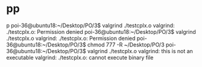 # pp
p
poi-36@ubuntu18:~/Desktop/PO/3$ valgrind ./testcplx.o
valgrind: ./testcplx.o: Permission denied
poi-36@ubuntu18:~/Desktop/PO/3$ valgrind ./testcplx.o
valgrind: ./testcplx.o: Permission denied
poi-36@ubuntu18:~/Desktop/PO/3$ chmod 777 -R ~/Desktop/PO/3
poi-36@ubuntu18:~/Desktop/PO/3$ valgrind ./testcplx.o
valgrind: this is not an executable
valgrind: ./testcplx.o: cannot execute binary file



